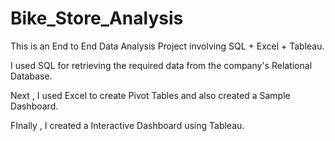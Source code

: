 # Bike_Store_Analysis
This is an End to End Data Analysis Project involving SQL + Excel + Tableau.

I used SQL for retrieving the required data from the company's Relational Database.

Next , I used Excel to create Pivot Tables and also created a Sample Dashboard.

FInally , I created a Interactive Dashboard using Tableau.
